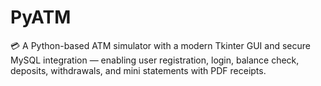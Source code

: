 # PyATM
💳 A Python-based ATM simulator with a modern Tkinter GUI and secure MySQL integration — enabling user registration, login, balance check, deposits, withdrawals, and mini statements with PDF receipts.
